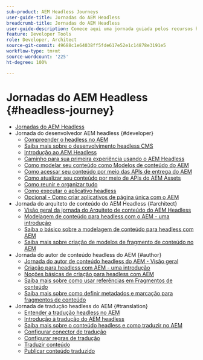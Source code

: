 ```yaml
---
sub-product: AEM Headless Journeys
user-guide-title: Jornadas do AEM Headless
breadcrumb-title: Jornadas do AEM Headless
user-guide-description: Comece aqui uma jornada guiada pelos recursos headless avançados e flexíveis do AEM, suas funcionalidades e como aproveitá-las em seu projeto.
feature: Developer Tools
role: Developer, Architect
source-git-commit: 49688c1e64038ff5fde617e52e1c14878e3191e5
workflow-type: tm+mt
source-wordcount: '225'
ht-degree: 100%

---
```



# Jornadas do AEM Headless {#headless-journey}

+ [Jornadas do AEM Headless](/help/journey-headless/home.md)
+ Jornada do desenvolvedor AEM headless {#developer}
   + [Compreender o headless no AEM](developer/overview.md)
   + [Saiba mais sobre o desenvolvimento headless CMS](developer/learn-about.md)
   + [Introdução ao AEM Headless](developer/getting-started.md)
   + [Caminho para sua primeira experiência usando o AEM Headless](developer/path-to-first-experience.md)
   + [Como modelar seu conteúdo como Modelos de conteúdo do AEM](developer/model-your-content.md)
   + [Como acessar seu conteúdo por meio das APIs de entrega do AEM](developer/access-your-content.md)
   + [Como atualizar seu conteúdo por meio de APIs do AEM Assets](developer/update-your-content.md)
   + [Como reunir e organizar tudo](developer/put-it-all-together.md)
   + [Como executar o aplicativo headless](developer/go-live.md)
   + [Opcional - Como criar aplicativos de página única com o AEM](developer/create-spa.md)
+ Jornada do arquiteto de conteúdo do AEM Headless {#architect}
   + [Visão geral da jornada do Arquiteto de conteúdo do AEM Headless](architect/overview.md)
   + [Modelagem de conteúdo para headless com o AEM - uma introdução](architect/introduction.md)
   + [Saiba o básico sobre a modelagem de conteúdo para headless com AEM](architect/basics.md)
   + [Saiba mais sobre criação de modelos de fragmento de conteúdo no AEM](architect/model-structure.md)
+ Jornada do autor de conteúdo headless do AEM {#author}
   + [Jornada do autor de conteúdo headless do AEM - Visão geral](author/overview.md)
   + [Criação para headless com AEM - uma introdução](author/introduction.md)
   + [Noções básicas de criação para headless com AEM](author/basics.md)
   + [Saiba mais sobre como usar referências em Fragmentos de conteúdo](author/references.md)
   + [Saiba mais sobre como definir metadados e marcação para fragmentos de conteúdo](author/metadata-tagging.md)
+ Jornada de tradução headless do AEM {#translation}
   + [Entender a tradução headless no AEM](translation/overview.md)
   + [Introdução à tradução do AEM headless](translation/getting-started.md)
   + [Saiba mais sobre o conteúdo headless e como traduzir no AEM](translation/learn-about.md)
   + [Configurar conector de tradução](translation/configure-connector.md)
   + [Configurar regras de tradução](translation/translation-rules.md)
   + [Traduzir conteúdo](translation/translate-content.md)
   + [Publicar conteúdo traduzido](translation/publish-content.md)
